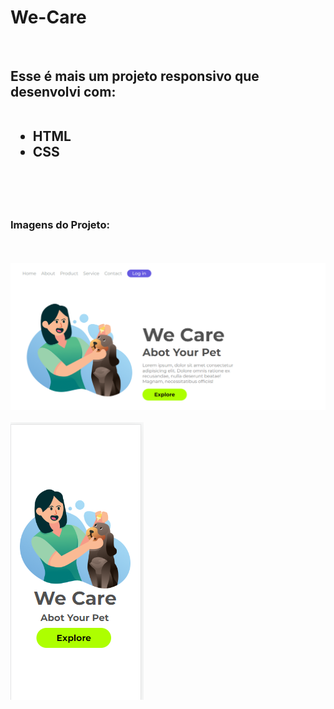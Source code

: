 <h1> We-Care</h1>
<br>
<h2>Esse é mais um projeto responsivo que desenvolvi com:
<br>
<br>
 
- HTML 
- CSS
<br>
<br>

<h3>Imagens do Projeto:</h3>
<br>
<br>
<img src="https://raw.githubusercontent.com/ewertonprado1910/We-Care/59a3a2e433e7b011a56684f302b2e82998f42b0f/assets/WE%20CARE.png" alt:"img-fundo">
<br>
<br>
<img src="https://raw.githubusercontent.com/ewertonprado1910/We-Care/59a3a2e433e7b011a56684f302b2e82998f42b0f/assets/WE%20CARE%20CEL.png" alt:"img-cel">






